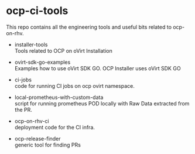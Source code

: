 # ocp-ci-tools
This repo contains all the engineering tools and useful bits related to ocp-on-rhv.

- installer-tools  
   Tools related to OCP on oVirt Installation

- ovirt-sdk-go-examples  
   Examples how to use oVirt SDK GO. OCP Installer uses oVirt SDK GO

- ci-jobs  
   code for running CI jobs on ocp ovirt namespace.

- local-prometheus-with-custom-data  
   script for running prometheus POD  locally with Raw Data extracted from the PR.

- ocp-on-rhv-ci  
   deployment code for the CI infra.

- ocp-release-finder  
   generic tool for finding PRs
